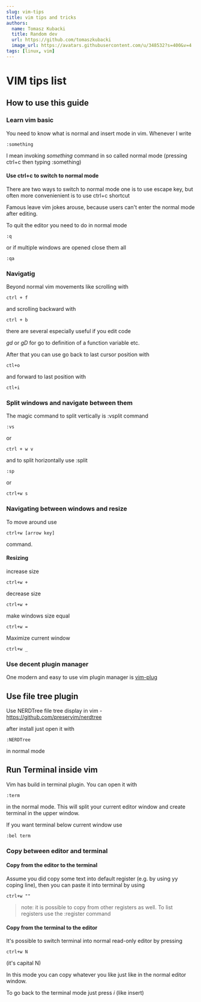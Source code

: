 ```yaml
---
slug: vim-tips
title: vim tips and tricks
authors:
  name: Tomasz Kubacki
  title: Random dev
  url: https://github.com/tomaszkubacki
  image_url: https://avatars.githubusercontent.com/u/348532?s=400&v=4
tags: [linux, vim]
---
```


# VIM tips list

## How to use this guide

### Learn vim basic 
You need to know what is normal and insert mode in vim.
Whenever I write
```
:something
```
I mean invoking *something* command in so called normal mode (pressing ctrl+c then typing :something)

#### Use ctrl+c to switch to normal mode
There are two ways to switch to normal mode one is to use escape key, but often more convenienient is to use ctrl+c shortcut

Famous leave vim jokes arouse, because users can't enter the normal mode after editing. 

To quit the editor  you need to do in normal mode

```
:q
```
or if multiple windows are opened close them all

```
:qa
```

### Navigatig

Beyond normal vim movements like scrolling with 
```
ctrl + f
```
and scrolling backward with
```
ctrl + b
```
there are several especially useful if you edit code 

*gd* or *gD* for go to definition of a function variable etc.

After that you can use go back to last cursor position with

```
ctl+o
```

and forward to last position with 


```
ctl+i
```



### Split windows and navigate between them

The magic command to split vertically is :vsplit command
```
:vs 
```
or
```
ctrl + w v
```

and to split horizontally use :split

```
:sp
```
or
```
ctrl+w s
```

### Navigating between windows and resize

To move around use

```
ctrl+w [arrow key]
```
command.

#### Resizing 

increase size
```
ctrl+w +
```
decrease size
```
ctrl+w +
```

make windows size equal
```
ctrl+w =
```

Maximize current window

```
ctrl+w _
```

### Use decent plugin manager

One modern and easy to use vim plugin manager is [vim-plug](https://github.com/junegunn/vim-plug)

## Use file tree plugin

Use NERDTree file tree display in vim - https://github.com/preservim/nerdtree

after install just open it with 
```
:NERDTree
```
in normal mode

## Run Terminal inside vim

Vim has build in terminal plugin. You can open it with
```
:term
```
in the normal mode. This will split your current editor window and create terminal in the upper window.

If you want terminal below current window use
```
:bel term
```


### Copy between editor and terminal

#### Copy from the editor to the terminal

Assume you did copy some text into default register (e.g. by using yy coping line), then you can paste it into terminal by using 
```
ctrl+w ""
```

> note: it is possible to copy from other registers as well. To list registers use the :register command


#### Copy from the terminal to the editor

It's possible to switch terminal into normal read-only editor by pressing

```
ctrl+w N
```
(it's capital N)

In this mode you can copy whatever you like just like in the normal editor window.

To go back to the terminal mode just press *i* (like insert)






